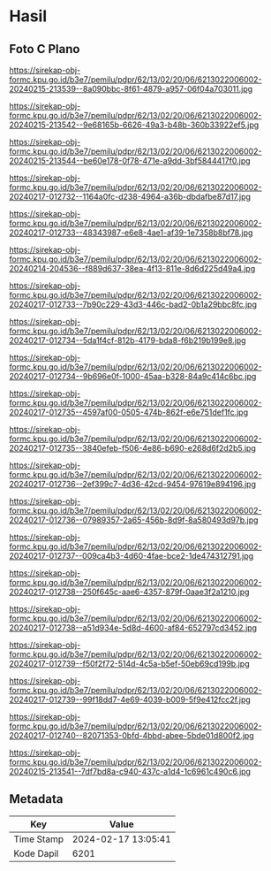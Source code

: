 # Hasil

## Foto C Plano

https://sirekap-obj-formc.kpu.go.id/b3e7/pemilu/pdpr/62/13/02/20/06/6213022006002-20240215-213539--8a090bbc-8f61-4879-a957-06f04a703011.jpg

https://sirekap-obj-formc.kpu.go.id/b3e7/pemilu/pdpr/62/13/02/20/06/6213022006002-20240215-213542--9e68165b-6626-49a3-b48b-360b33922ef5.jpg

https://sirekap-obj-formc.kpu.go.id/b3e7/pemilu/pdpr/62/13/02/20/06/6213022006002-20240215-213544--be60e178-0f78-471e-a9dd-3bf5844417f0.jpg

https://sirekap-obj-formc.kpu.go.id/b3e7/pemilu/pdpr/62/13/02/20/06/6213022006002-20240217-012732--1164a0fc-d238-4964-a36b-dbdafbe87d17.jpg

https://sirekap-obj-formc.kpu.go.id/b3e7/pemilu/pdpr/62/13/02/20/06/6213022006002-20240217-012733--48343987-e6e8-4ae1-af39-1e7358b8bf78.jpg

https://sirekap-obj-formc.kpu.go.id/b3e7/pemilu/pdpr/62/13/02/20/06/6213022006002-20240214-204536--f889d637-38ea-4f13-811e-8d6d225d49a4.jpg

https://sirekap-obj-formc.kpu.go.id/b3e7/pemilu/pdpr/62/13/02/20/06/6213022006002-20240217-012733--7b90c229-43d3-446c-bad2-0b1a29bbc8fc.jpg

https://sirekap-obj-formc.kpu.go.id/b3e7/pemilu/pdpr/62/13/02/20/06/6213022006002-20240217-012734--5da1f4cf-812b-4179-bda8-f6b219b199e8.jpg

https://sirekap-obj-formc.kpu.go.id/b3e7/pemilu/pdpr/62/13/02/20/06/6213022006002-20240217-012734--9b696e0f-1000-45aa-b328-84a9c414c6bc.jpg

https://sirekap-obj-formc.kpu.go.id/b3e7/pemilu/pdpr/62/13/02/20/06/6213022006002-20240217-012735--4597af00-0505-474b-862f-e6e751def1fc.jpg

https://sirekap-obj-formc.kpu.go.id/b3e7/pemilu/pdpr/62/13/02/20/06/6213022006002-20240217-012735--3840efeb-f506-4e86-b690-e268d6f2d2b5.jpg

https://sirekap-obj-formc.kpu.go.id/b3e7/pemilu/pdpr/62/13/02/20/06/6213022006002-20240217-012736--2ef399c7-4d36-42cd-9454-97619e894196.jpg

https://sirekap-obj-formc.kpu.go.id/b3e7/pemilu/pdpr/62/13/02/20/06/6213022006002-20240217-012736--07989357-2a65-456b-8d9f-8a580493d97b.jpg

https://sirekap-obj-formc.kpu.go.id/b3e7/pemilu/pdpr/62/13/02/20/06/6213022006002-20240217-012737--009ca4b3-4d60-4fae-bce2-1de474312791.jpg

https://sirekap-obj-formc.kpu.go.id/b3e7/pemilu/pdpr/62/13/02/20/06/6213022006002-20240217-012738--250f645c-aae6-4357-879f-0aae3f2a1210.jpg

https://sirekap-obj-formc.kpu.go.id/b3e7/pemilu/pdpr/62/13/02/20/06/6213022006002-20240217-012738--a51d934e-5d8d-4600-af84-652797cd3452.jpg

https://sirekap-obj-formc.kpu.go.id/b3e7/pemilu/pdpr/62/13/02/20/06/6213022006002-20240217-012739--f50f2f72-514d-4c5a-b5ef-50eb69cd199b.jpg

https://sirekap-obj-formc.kpu.go.id/b3e7/pemilu/pdpr/62/13/02/20/06/6213022006002-20240217-012739--99f18dd7-4e69-4039-b009-5f9e412fcc2f.jpg

https://sirekap-obj-formc.kpu.go.id/b3e7/pemilu/pdpr/62/13/02/20/06/6213022006002-20240217-012740--82071353-0bfd-4bbd-abee-5bde01d800f2.jpg

https://sirekap-obj-formc.kpu.go.id/b3e7/pemilu/pdpr/62/13/02/20/06/6213022006002-20240215-213541--7df7bd8a-c940-437c-a1d4-1c6961c490c6.jpg


## Metadata

| Key        | Value               |
| ---------- | ------------------- |
| Time Stamp | 2024-02-17 13:05:41 |
| Kode Dapil | 6201                |



